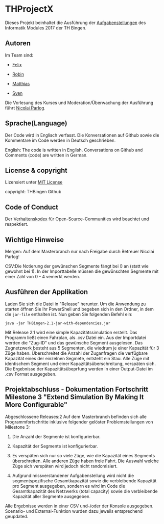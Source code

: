 # THProjectX

Dieses Projekt beinhaltet die Ausführung der [Aufgabenstellungen](https://olat.vcrp.de/auth/RepositoryEntry/1676804160/CourseNode/96508359362599) des Informatik Modules 2017 der TH Bingen.


## Autoren

Im Team sind:

- [Felix](https://github.com/FlixsTHB)

- [Robin](https://github.com/RobinGoetz)

- [Matthias](https://github.com/Matze93)

- [Sven](https://github.com/zvenon)


Die Vorlesung des Kurses und Moderation/Überwachung der Ausführung führt [Nicolai Parlog](https://github.com/nicolaiparlog).


## Sprache(Language)

Der Code wird in Englisch verfasst. Die Konversationen auf Github sowie die Kommentare im Code werden in Deutsch geschrieben.

English: The code is written in English. Conversations on Github and Comments (code) are written in German.

 

## License & copyright

Lizensiert unter [MIT License](LICENSE)

copyright: THBingen Github 

## Code of Conduct

Der [Verhaltenskodex](CodeOfConduct) für Open-Source-Communities wird beachtet und respektiert.

## Wichtige Hinweise

Mergen: Auf dem Masterbranch nur nach Freigabe durch Betreuer Nicolai Parlog!

CSV:Die Notierung der gewünschen Segmente fängt bei 0 an (statt wie gewohnt bei 1). In der Importtabelle müssen die     gewünschten Segmente mit einer Zahl von 0 - 4 vemerkt werden.

## Ausführen der Applikation

Laden Sie sich die Datei in "Release" herunter. Um die Anwendung zu starten öffnen Sie Ihr PowerShell und begeben sich in den Ordner, in dem die `jar-file` enthalten ist.
Nun geben Sie folgenden Befehl ein:

`java -jar THBingen-2.1-jar-with-dependencies.jar`

Mit Release 2.1 wird eine simple Kapazitätssimulation erstellt. Das Programm ließt einen Fahrplan, als .csv Datei ein. Aus der Importdatei werden die "Zug-ID" und das gewünsche Segment ausgelesen. Das Zugnetzwerk besteht aus 5 Segmenten, die wiedrum je einer Kapazität für 3 Züge haben. Überschreitet die Anzahl der Zuganfragen die verfügbare Kapazität eines der einzelnen Segmete, entsteht ein Stau. Alle Züge mit identischem Segment und einer Kapazitätsüberschreitung, verspäten sich. Die Ergebnisse der Kapazitätsübeprfung werden in einer Output-Datei im .csv Format ausgegeben. 

## Projektabschluss - Dokumentation Fortschritt Milestone 3 "Extend Simulation By Making It More Configurable"

Abgeschlossene Releases:2 
Auf dem Masterbranch befinden sich alle Programmfortschritte inklusive folgender gelöster Problemstellungen von Milestone 3: 

1. Die Anzahl der Segmente ist konfigurierbar. 

2. Kapazität der Segmente ist konfigurierbar.

3. Es verspäten sich nur so viele Züge, wie die Kapazität eines Segments überschreiten. Alle anderen Züge haben freie Fahrt. Die Auswahl welche Züge sich verspäten wird jedoch nicht randomisiert. 

4. Aufgrund missverstandener Aufgabenstellung wird nicht die segmentspezifische Gesamtkapazität sowie die verbleibende Kapazität pro Segment ausgegeben, sondern es wird im Code die Gesamtkapazität des Netzwerks (total capacity) sowie die verbleibende Kapazität aller Segmente ausgegeben.

Alle Ergebnisse werden in einer CSV und-/oder der Konsole ausgegeben. Scenario- und External-Funktion wurden dazu jeweils entsprechend geupdated. 

